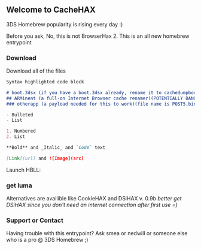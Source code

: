 ## Welcome to CacheHAX

 3DS Homebrew popularity is rising every day :)

Before you ask, No, this is not BrowserHax 2. This is an all new homebrew entrypoint

### Download

Download all of the files

```markdown
Syntax highlighted code block

# boot.3dsx (if you have a boot.3dsx already, rename it to cachedumpboot.3dsx)
## ARMinent (a full-on Internet Browser cache renamer)(POTENTIALLY DANGEROUS!!!)(file name is arm.bin)
### otherapp (a payload needed for this to work)(file name is POST5.bin ---------> otherapp.bin or otherappbak.bin)

- Bulleted
- List

1. Numbered
2. List

**Bold** and _Italic_ and `Code` text

[Link](url) and ![Image](src)
```

Launch HBLL: 
### get luma

Alternatives are availible like CookieHAX and DSiHAX v. 0.9b
*better get DSiHAX since you don't need an internet connection after first use =)*

### Support or Contact

Having trouble with this entrypoint? Ask smea or nedwill or someone else who is a pro @ 3DS Homebrew ;)

